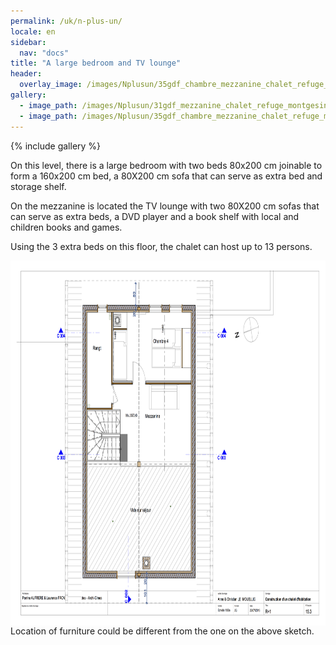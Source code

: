 ```yaml
---
permalink: /uk/n-plus-un/
locale: en
sidebar:
  nav: "docs"
title: "A large bedroom and TV lounge"
header:
  overlay_image: /images/Nplusun/35gdf_chambre_mezzanine_chalet_refuge_montgesin_plagne.jpg
gallery:
  - image_path: /images/Nplusun/31gdf_mezzanine_chalet_refuge_montgesin_plagne.jpg
  - image_path: /images/Nplusun/35gdf_chambre_mezzanine_chalet_refuge_montgesin_plagne.jpg
---
```


{% include gallery %}

On this level, there is a large bedroom with two beds 80x200 cm joinable to form a 160x200 cm bed, a 80X200 cm sofa that can serve as extra bed and storage shelf.

On the mezzanine is located the TV lounge with two 80X200 cm sofas that can serve as extra beds, a DVD player and a book shelf with local and children books and games.

Using the 3 extra beds on this floor, the chalet can host up to 13 persons.


<img style="display: block; margin-left: auto; margin-right: auto;" src="/images/plans/planR1JPEG.jpg" alt="" width="730" height="584" />
Location of furniture could be different from the one on the above sketch.
